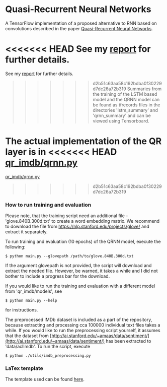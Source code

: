 # Quasi-Recurrent Neural Networks

A TensorFlow implementation of a proposed
alternative to RNN based on convolutions described in the paper
[Quasi-Recurrent Neural Networks](https://arxiv.org/pdf/1611.01576.pdf).

<<<<<<< HEAD
See my [report](../qrnn/report.pdf) for further details.
=======
See my [report](../master/qrnn/report.pdf) for further details.
>>>>>>> d2b51c63aa58c192bdba0f30229d7dc26a72b319
Summaries from the training of the LSTM based model and the QRNN model
can be found as tfrecords files in the directories 'lstm_summary' and
'qrnn_summary' and can be viewed using Tensorboard.

The actual implementation of the QR layer is in
<<<<<<< HEAD
[qr_imdb/qrnn.py](../qrnn/qr_imdb/qrnn.py)
=======
[qr_imdb/qrnn.py](../master/qrnn/qr_imdb/qrnn.py)
>>>>>>> d2b51c63aa58c192bdba0f30229d7dc26a72b319

### How to run training and evaluation

Please note, that the training script need an additional file - 'glove.840B.300d.txt'
to create a word embedding matrix. We recommend to download the file
from https://nlp.stanford.edu/projects/glove/ and extract it separately.

To run training and evaluation (10 epochs) of the QRNN model, execute the following:

    $ python main.py --glovepath /path/to/glove.840B.300d.txt

If the argument glovepath is not provided, the script will download and extract
the needed file. However, be warned, it takes a while and I did not bother
to include a progress bar for the download.

If you would like to run the training and evaluation with a different model
from 'qr_imdb/models', see

    $ python main.py --help

for instructions.

The preprocessed IMDb dataset is included as a part of the repository,
because extracting and processing cca 100000 individual text files
takes a while. If you would like to run the preprocessing script yourself,
it assumes that the dataset from
[http://ai.stanford.edu/~amaas/data/sentiment/](http://ai.stanford.edu/~amaas/data/sentiment/)
has been extracted to 'data/aclImdb'. To run the script, execute

    $ python ./utils/imdb_preprocessing.py

### LaTex template

The template used can be found [here](http://www.latextemplates.com/template/journal-article).
